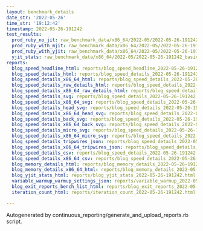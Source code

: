 ```yaml
---
layout: benchmark_details
date_str: '2022-05-26'
time_str: '19:12:42'
timestamp: 2022-05-26-191242
test_results:
  prod_ruby_no_jit: raw_benchmark_data/x86_64/2022-05/2022-05-26-191242_basic_benchmark_prod_ruby_no_jit.json
  prod_ruby_with_mjit: raw_benchmark_data/x86_64/2022-05/2022-05-26-191242_basic_benchmark_prod_ruby_with_mjit.json
  prod_ruby_with_yjit: raw_benchmark_data/x86_64/2022-05/2022-05-26-191242_basic_benchmark_prod_ruby_with_yjit.json
  yjit_stats: raw_benchmark_data/x86_64/2022-05/2022-05-26-191242_basic_benchmark_yjit_stats.json
reports:
  blog_speed_headline_html: reports/blog_speed_headline_2022-05-26-191242.html
  blog_speed_details_html: reports/blog_speed_details_2022-05-26-191242.html
  blog_speed_details_x86_64_html: reports/blog_speed_details_2022-05-26-191242.x86_64.html
  blog_speed_details_raw_details_html: reports/blog_speed_details_2022-05-26-191242.raw_details.html
  blog_speed_details_x86_64_raw_details_html: reports/blog_speed_details_2022-05-26-191242.x86_64.raw_details.html
  blog_speed_details_svg: reports/blog_speed_details_2022-05-26-191242.svg
  blog_speed_details_x86_64_svg: reports/blog_speed_details_2022-05-26-191242.x86_64.svg
  blog_speed_details_head_svg: reports/blog_speed_details_2022-05-26-191242.head.svg
  blog_speed_details_x86_64_head_svg: reports/blog_speed_details_2022-05-26-191242.x86_64.head.svg
  blog_speed_details_back_svg: reports/blog_speed_details_2022-05-26-191242.back.svg
  blog_speed_details_x86_64_back_svg: reports/blog_speed_details_2022-05-26-191242.x86_64.back.svg
  blog_speed_details_micro_svg: reports/blog_speed_details_2022-05-26-191242.micro.svg
  blog_speed_details_x86_64_micro_svg: reports/blog_speed_details_2022-05-26-191242.x86_64.micro.svg
  blog_speed_details_tripwires_json: reports/blog_speed_details_2022-05-26-191242.tripwires.json
  blog_speed_details_x86_64_tripwires_json: reports/blog_speed_details_2022-05-26-191242.x86_64.tripwires.json
  blog_speed_details_csv: reports/blog_speed_details_2022-05-26-191242.csv
  blog_speed_details_x86_64_csv: reports/blog_speed_details_2022-05-26-191242.x86_64.csv
  blog_memory_details_html: reports/blog_memory_details_2022-05-26-191242.html
  blog_memory_details_x86_64_html: reports/blog_memory_details_2022-05-26-191242.x86_64.html
  blog_yjit_stats_html: reports/blog_yjit_stats_2022-05-26-191242.html
  variable_warmup_warmup_settings_json: reports/variable_warmup_2022-05-26-191242.warmup_settings.json
  blog_exit_reports_bench_list_html: reports/blog_exit_reports_2022-05-26-191242.bench_list.html
  iteration_count_html: reports/iteration_count_2022-05-26-191242.html

---
```

Autogenerated by continuous_reporting/generate_and_upload_reports.rb script.
